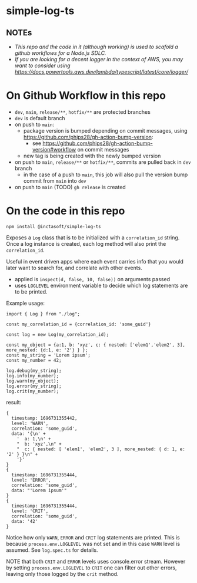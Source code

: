 # simple-log-ts

## NOTEs

- _This repo and the code in it (although working) is used to scafold a github workflows for a Node.js SDLC._
- _If you are looking for a decent logger in the context of AWS, you may want to consider using https://docs.powertools.aws.dev/lambda/typescript/latest/core/logger/_


# On Github Workflow in this repo

- `dev`, `main`, `release/**`, `hotfix/**` are protected branches
- `dev` is default branch
- on push to  `main`:
  - package version is bumped depending on commit messages, using https://github.com/phips28/gh-action-bump-version:
    - see https://github.com/phips28/gh-action-bump-version#workflow on commit messages
  - new tag is being created with the newly bumped version
- on push to `main`, `release/**` or `hotfix/**`, commits are pulled back in `dev` branch 
  - in the case of a push to `main`, this job will also pull the version bump commit from `main` into `dev`
- on push to `main` (TODO) `gh release` is created

# On the code in this repo

```
npm install @inctasoft/simple-log-ts
```

Exposes a `Log` class that is to be initialized with a `correlation_id` string. Once a log instance is created, each log method will also print the `correlation_id`.

Useful in event driven apps where each event carries info that you would later want to search for, and correlate with other events.

- applied is `inspect(d, false, 10, false))` on arguments passed 
- uses `LOGLEVEL` environment variable to decide which log statements are to be printed.

Example usage: 

```
import { Log } from "./log";

const my_correlation_id = {correlation_id: 'some_guid'} 

const log = new Log(my_correlation_id);

const my_object = {a:1, b: 'xyz', c: { nested: ['elem1','elem2', 3], more_nested: {d:1, e: '2'} } };
const my_string = 'Lorem ipsum';
const my_number = 42;

log.debug(my_string);  
log.info(my_number);
log.warn(my_object);
log.error(my_string);
log.crit(my_number);

```

result:

```
{
  timestamp: 1696731355442,
  level: 'WARN',
  correlation: 'some_guid',
  data: '{\n' +
    '  a: 1,\n' +
    "  b: 'xyz',\n" +
    "  c: { nested: [ 'elem1', 'elem2', 3 ], more_nested: { d: 1, e: '2' } }\n" +
    '}'
}
{
  timestamp: 1696731355444,
  level: 'ERROR',
  correlation: 'some_guid',
  data: "'Lorem ipsum'"
}
{
  timestamp: 1696731355444,
  level: 'CRIT',
  correlation: 'some_guid',
  data: '42'
}
```

Notice how only `WARN`, `ERROR` and `CRIT` log statements are printed. This is because `process.env.LOGLEVEL` was not set and in this case `WARN` level is assumed. See `log.spec.ts` for details. 

NOTE that both `CRIT` and `ERROR` levels uses console.error stream. However by setting `process.env.LOGLEVEL` to `CRIT` one can filter out other errors, leaving only those logged by the `crit` method.
